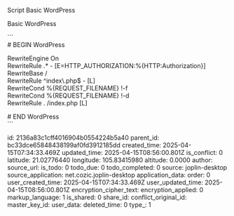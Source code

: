 Script Basic WordPress

Basic WordPress

\`\`\`  
\# BEGIN WordPress

RewriteEngine On  
RewriteRule .\* - \[E=HTTP_AUTHORIZATION:%{HTTP:Authorization}\]  
RewriteBase /  
RewriteRule ^index\\.php$ - \[L\]  
RewriteCond %{REQUEST_FILENAME} !-f  
RewriteCond %{REQUEST_FILENAME} !-d  
RewriteRule . /index.php \[L\]

\# END WordPress  
\`\`\`

id: 2136a83c1cff4016904b0554224b5a40
parent_id: bc33dce65848438199af0fd3912185dd
created_time: 2025-04-15T07:34:33.469Z
updated_time: 2025-04-15T08:56:00.801Z
is_conflict: 0
latitude: 21.02776440
longitude: 105.83415980
altitude: 0.0000
author: 
source_url: 
is_todo: 0
todo_due: 0
todo_completed: 0
source: joplin-desktop
source_application: net.cozic.joplin-desktop
application_data: 
order: 0
user_created_time: 2025-04-15T07:34:33.469Z
user_updated_time: 2025-04-15T08:56:00.801Z
encryption_cipher_text: 
encryption_applied: 0
markup_language: 1
is_shared: 0
share_id: 
conflict_original_id: 
master_key_id: 
user_data: 
deleted_time: 0
type_: 1